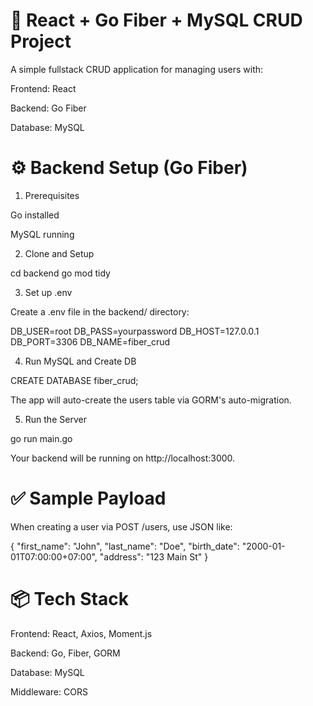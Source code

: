 # 🚀 React + Go Fiber + MySQL CRUD Project

A simple fullstack CRUD application for managing users with:

Frontend: React

Backend: Go Fiber

Database: MySQL


# ⚙️ Backend Setup (Go Fiber)

1. Prerequisites

Go installed

MySQL running

2. Clone and Setup

cd backend
go mod tidy

3. Set up .env

Create a .env file in the backend/ directory:

DB_USER=root
DB_PASS=yourpassword
DB_HOST=127.0.0.1
DB_PORT=3306
DB_NAME=fiber_crud

4. Run MySQL and Create DB

CREATE DATABASE fiber_crud;

The app will auto-create the users table via GORM's auto-migration.

5. Run the Server

go run main.go

Your backend will be running on http://localhost:3000.

# ✅ Sample Payload

When creating a user via POST /users, use JSON like:

{
  "first_name": "John",
  "last_name": "Doe",
  "birth_date": "2000-01-01T07:00:00+07:00",
  "address": "123 Main St"
}

# 📦 Tech Stack

Frontend: React, Axios, Moment.js

Backend: Go, Fiber, GORM

Database: MySQL

Middleware: CORS